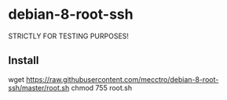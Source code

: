 # debian-8-root-ssh
STRICTLY FOR TESTING PURPOSES!

Install
-----
  wget https://raw.githubusercontent.com/mecctro/debian-8-root-ssh/master/root.sh
  chmod 755 root.sh
